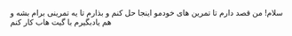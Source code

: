 سلام!
من قصد دارم تا تمرین های خودمو اینجا حل کنم و بذارم تا یه تمرینی برام بشه و هم یادبگیرم با گیت هاب کار کنم
